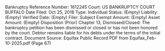 Bankruptcy
Reference Number: 1812245
Court: US BANKRUPTCY COURT BUFFALO
Date Filed: Oct 25, 2018
Type: Individual
Status: (Empty)
Liability: (Empty)
Verified Date: (Empty)
Filer: Subject
Exempt Amount: (Empty)
Asset Amount: (Empty)
Disposition (Prior)
Chapter 13, Dismissed/Closed: The bankruptcy petition has been dismissed or closed or has not been honored by the court. Debtor remains liable for his debts under the terms of the initial contract.
Document Source: Equifax Public Record PDF from Equifax\_Feb-10-2025.pdf (Page 67)

